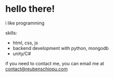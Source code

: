 <!---
MangoCoder360/MangoCoder360 is a ✨ special ✨ repository because its `README.md` (this file) appears on your GitHub profile.
You can click the Preview link to take a look at your changes.
--->
# hello there!

i like programming

skills:
- html, css, js
- backend development with python, mongodb
- unity/C#

if you need to contact me, you can email me at contact@reubenschiopu.com
